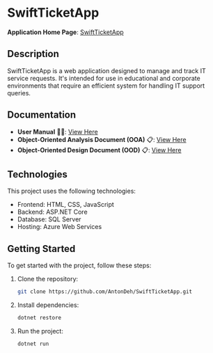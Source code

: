 # SwiftTicketApp

**Application Home Page**: [SwiftTicketApp](https://swiftticketapp20240502222556.azurewebsites.net)

## Description
SwiftTicketApp is a web application designed to manage and track IT service requests. It's intended for use in educational and corporate environments that require an efficient system for handling IT support queries.

## Documentation
- **User Manual** 👨‍🏫: [View Here](https://github.com/AntonDeh/SwiftTicketApp/blob/without-angular/%D7%9E%D7%93%D7%A8%D7%99%D7%9A%20%D7%9C%D7%9E%D7%A9%D7%AA%D7%9E%D7%A9.pdf)
- **Object-Oriented Analysis Document (OOA)** 📋: [View Here](https://github.com/AntonDeh/SwiftTicketApp/blob/without-angular/%D7%9E%D7%A1%D7%9E%D7%9A%20%D7%90%D7%A4%D7%99%D7%95%D7%9F%20%D7%95%D7%A0%D7%99%D7%AA%D7%95%D7%97%20-%20OOA.pdf)
- **Object-Oriented Design Document (OOD)** 📋: [View Here](https://github.com/AntonDeh/SwiftTicketApp/blob/without-angular/%D7%9E%D7%A1%D7%9E%D7%9A%20%D7%A2%D7%99%D7%A6%D7%95%D7%91%20-%20OOD.pdf)

## Technologies
This project uses the following technologies:
- Frontend: HTML, CSS, JavaScript
- Backend: ASP.NET Core
- Database: SQL Server
- Hosting: Azure Web Services

## Getting Started
To get started with the project, follow these steps:
1. Clone the repository:
   ```bash
   git clone https://github.com/AntonDeh/SwiftTicketApp.git
2. Install dependencies:
   ```bash
   dotnet restore
3. Run the project:
   ```bash
   dotnet run
